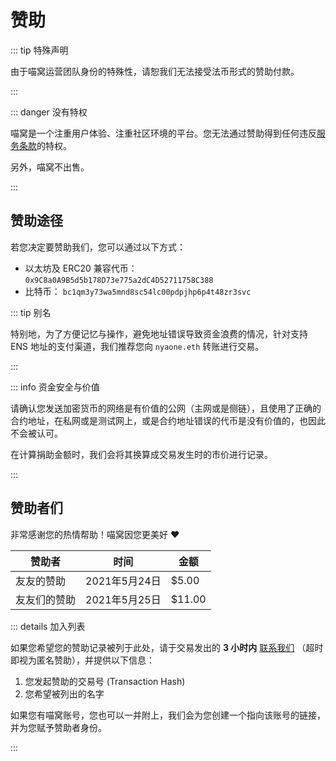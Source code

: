 # 赞助

::: tip 特殊声明

由于喵窝运营团队身份的特殊性，请恕我们无法接受法币形式的赞助付款。

:::

::: danger 没有特权

喵窝是一个注重用户体验、注重社区环境的平台。您无法通过赞助得到任何违反[服务条款](/tos/)的特权。

另外，喵窝不出售。

:::

## 赞助途径

若您决定要赞助我们，您可以通过以下方式：

- 以太坊及 ERC20 兼容代币： `0x9C8a0A9B5d5b178D73e775a2dC4D52711758C388`
- 比特币： `bc1qm3y73wa5mnd8sc54lc00pdpjhp6p4t48zr3svc`

::: tip 别名

特别地，为了方便记忆与操作，避免地址错误导致资金浪费的情况，针对支持 ENS 地址的支付渠道，我们推荐您向 `nyaone.eth` 转账进行交易。

:::

::: info 资金安全与价值

请确认您发送加密货币的网络是有价值的公网（主网或是侧链），且使用了正确的合约地址，在私网或是测试网上，或是合约地址错误的代币是没有价值的，也因此不会被认可。

在计算捐助金额时，我们会将其换算成交易发生时的市价进行记录。

:::

## 赞助者们

非常感谢您的热情帮助！喵窝因您更美好 ❤

| 赞助者       | 时间          | 金额   |
| ------------ | ------------- | ------ |
| 友友的赞助   | 2021年5月24日 | $5.00  |
| 友友们的赞助 | 2021年5月25日 | $11.00 |

::: details 加入列表

如果您希望您的赞助记录被列于此处，请于交易发出的 **3 小时内** [联系我们](/contact/) （超时即视为匿名赞助），并提供以下信息：

1. 您发起赞助的交易号 (Transaction Hash)
2. 您希望被列出的名字

如果您有喵窝账号，您也可以一并附上，我们会为您创建一个指向该账号的链接，并为您赋予赞助者身份。

:::
